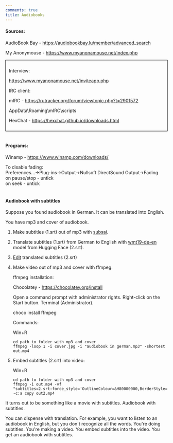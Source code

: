 ```yaml
---
comments: true
title: Audiobooks
---
```


#### Sources:

AudioBook Bay - <https://audiobookbay.lu/member/advanced_search>

My Anonymouse - <https://www.myanonamouse.net/index.php>

<div style="border: 1px solid black; padding: 10px;">
<p>Interview:</p>

<p><a href="https://www.myanonamouse.net/inviteapp.php">https://www.myanonamouse.net/inviteapp.php</a></p>

<p>IRC client:</p>

<p>mIRC - <a href="https://rutracker.org/forum/viewtopic.php?t=2901572">https://rutracker.org/forum/viewtopic.php?t=2901572</a></p>

<p>AppData\Roaming\mIRC\scripts</p>

<p>HexChat - <a href="https://hexchat.github.io/downloads.html">https://hexchat.github.io/downloads.html</a></p>
</div>
<br>

#### Programs:

Winamp - <https://www.winamp.com/downloads/>

To disable fading:<br>
Preferences...->Plug-ins->Output->Nullsoft DirectSound Output->Fading<br>
on pause/stop - untick<br>
on seek - untick
<br><br>

#### Audiobook with subtitles

Suppose you found audiobook in German. It can be translated into English.

You have mp3 and cover of audiobook.

1. Make subtitles (1.srt) out of mp3 with [subsai](/en/whisper).

2. Translate subtitles (1.srt) from German to English with [wmt19-de-en](/en/translation) model from Hugging Face (2.srt).

3.  [Edit](https://notepad-plus-plus.org/downloads/) translated subtitles (2.srt)

4. Make video out of mp3 and cover with ffmpeg.

	ffmpeg installation:

	Chocolatey - <https://chocolatey.org/install>

	Open a command prompt with administrator rights. Right-click on the Start button. Terminal (Administrator).

	choco install ffmpeg

	Commands:

	Win+R

	```
	cd path to folder with mp3 and cover
	ffmpeg -loop 1 -i cover.jpg -i "audiobook in german.mp3" -shortest out.mp4
	```

5. Embed subtitles (2.srt) into video:

	Win+R

	```
	cd path to folder with mp3 and cover
	ffmpeg -i out.mp4 -vf "subtitles=2.srt:force_style='OutlineColour=&H80000000,BorderStyle=4,BackColour=&000000000,Outline=2,Shadow=0,MarginV=25,Fontname=Arial,Fontsize=16,Alignment=2'" -c:a copy out2.mp4
	```

It turns out to be something like a movie with subtitles. Audiobook with subtitles.

You can dispense with translation. For example, you want to listen to an audiobook in English, but you don't recognize all the words. You're doing subtitles. You're making a video. You embed subtitles into the video. You get an audiobook with subtitles.